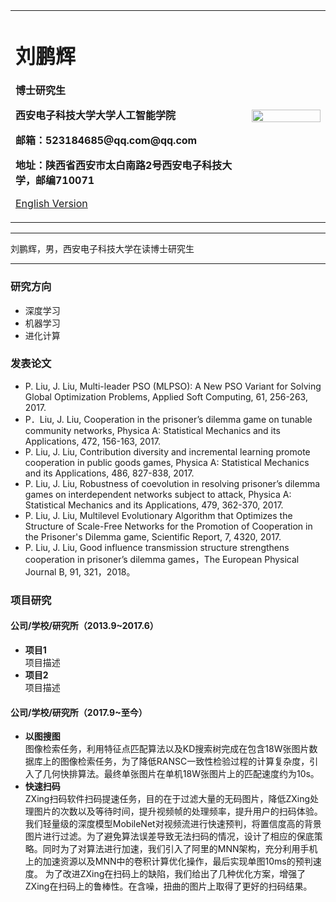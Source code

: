 <div>
<table border="0">
  <tr>
    <td width="75%">
      <h1>刘鹏辉</h1>
      <p><b>博士研究生</b></p>
      <p><b>西安电子科技大学大学人工智能学院</b></p>
      <p><b>邮箱：523184685@qq.com@qq.com</b></p>
      <p><b>地址：陕西省西安市太白南路2号西安电子科技大学，邮编710071</b></p>
      <p><a href="/index-en.html">English Version</a></p>
    </td>
    <td width="25%">
      <img src="/zhengjianzhao.jpg" width="100%">
    </td>
  </tr>
</table>
</div>

---

刘鹏辉，男，西安电子科技大学在读博士研究生

---

### 研究方向
- 深度学习
- 机器学习
- 进化计算

### 发表论文
- P. Liu, J. Liu, Multi-leader PSO (MLPSO): A New PSO Variant for Solving Global Optimization Problems, Applied Soft Computing, 61, 256-263, 2017.
- P．Liu, J. Liu, Cooperation in the prisoner’s dilemma game on tunable community networks, Physica A: Statistical Mechanics and its Applications, 472, 156-163, 2017.
- P. Liu, J. Liu, Contribution diversity and incremental learning promote cooperation in public goods games, Physica A: Statistical Mechanics and its Applications, 486, 827-838, 2017.
- P. Liu, J. Liu, Robustness of coevolution in resolving prisoner’s dilemma games on interdependent networks subject to attack, Physica A: Statistical Mechanics and its Applications, 479, 362-370, 2017.
- P. Liu, J. Liu, Multilevel Evolutionary Algorithm that Optimizes the Structure of Scale-Free Networks for the Promotion of Cooperation in the Prisoner's Dilemma game, Scientific Report, 7, 4320, 2017.
- P. Liu, J. Liu, Good influence transmission structure strengthens cooperation in prisoner’s dilemma games，The European Physical Journal B, 91, 321，2018。

### 项目研究
#### 公司/学校/研究所（2013.9~2017.6）
- **项目1**  
项目描述
- **项目2**  
项目描述

#### 公司/学校/研究所（2017.9~至今）
- **以图搜图**  
图像检索任务，利用特征点匹配算法以及KD搜索树完成在包含18W张图片数据库上的图像检索任务，为了降低RANSC一致性检验过程的计算复杂度，引入了几何快排算法。最终单张图片在单机18W张图片上的匹配速度约为10s。
- **快速扫码**  
ZXing扫码软件扫码提速任务，目的在于过滤大量的无码图片，降低ZXing处理图片的次数以及等待时间，提升视频帧的处理频率，提升用户的扫码体验。
我们轻量级的深度模型MobileNet对视频流进行快速预判，将置信度高的背景图片进行过滤。为了避免算法误差导致无法扫码的情况，设计了相应的保底策略。同时为了对算法进行加速，我们引入了阿里的MNN架构，充分利用手机上的加速资源以及MNN中的卷积计算优化操作，最后实现单图10ms的预判速度。
为了改进ZXing在扫码上的缺陷，我们给出了几种优化方案，增强了ZXing在扫码上的鲁棒性。在含噪，扭曲的图片上取得了更好的扫码结果。

